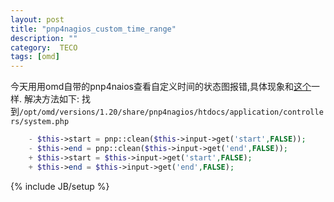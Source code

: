 ```yaml
---
layout: post
title: "pnp4nagios_custom_time_range"
description: ""
category:  TECO
tags: [omd]
---
```


今天用用omd自带的pnp4naios查看自定义时间的状态图报错,具体现象和[这个](https://github.com/lingej/pnp4nagios/issues/82)一样.
解决方法如下:
找到`/opt/omd/versions/1.20/share/pnp4nagios/htdocs/application/controllers/system.php`


```php
    - $this->start = pnp::clean($this->input->get('start',FALSE));
    - $this->end = pnp::clean($this->input->get('end',FALSE));
    + $this->start = $this->input->get('start',FALSE);
    + $this->end = $this->input->get('end',FALSE);
```


{% include JB/setup %}
